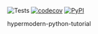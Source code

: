 ![Tests](https://github.com/prometeyqwe/hypermodern-python-tutorial/actions/workflows/tests.yml/badge.svg)
[![codecov](https://codecov.io/gh/prometeyqwe/hypermodern-python-tutorial/branch/main/graph/badge.svg?token=LHZW5RGLMV)](https://codecov.io/gh/prometeyqwe/hypermodern-python-tutorial)
[![PyPI](https://img.shields.io/pypi/v/hypermodern-python-tutorial.svg)](https://pypi.org/project/hypermodern-python-tutorial/)

hypermodern-python-tutorial
